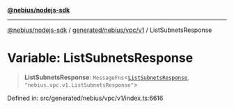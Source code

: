 [**@nebius/nodejs-sdk**](../../../../../README.md)

***

[@nebius/nodejs-sdk](../../../../../README.md) / [generated/nebius/vpc/v1](../README.md) / ListSubnetsResponse

# Variable: ListSubnetsResponse

> **ListSubnetsResponse**: `MessageFns`\<[`ListSubnetsResponse`](../interfaces/ListSubnetsResponse.md), `"nebius.vpc.v1.ListSubnetsResponse"`\>

Defined in: src/generated/nebius/vpc/v1/index.ts:6616
